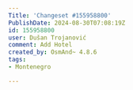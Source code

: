 ```yaml
---
Title: 'Changeset #155958800'
PublishDate: 2024-08-30T07:08:19Z
id: 155958800
user: Dušan Trojanović
comment: Add Hotel
created_by: OsmAnd~ 4.8.6
tags:
- Montenegro

---
```

